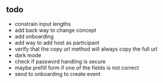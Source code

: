 ## todo
- constrain input lengths
- add back way to change concept
- add onboarding
- add way to add host as participant
- verify that the copy url method will always copy the full url
- dark mode
- check if password handling is secure
- maybe prefill form if one of the fields is not correct
- send to onboarding to create event
